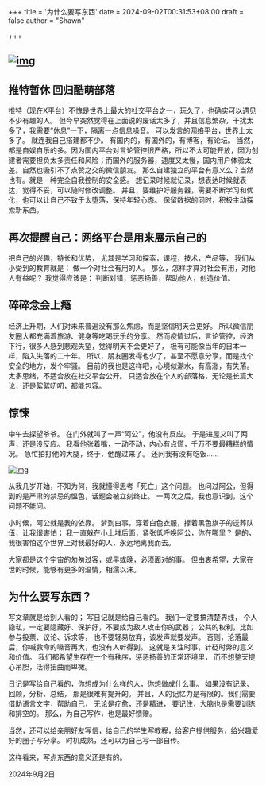 +++
title = '为什么要写东西'
date = 2024-09-02T00:31:53+08:00
draft = false
author = "Shawn"


+++

## [![img](https://img.aiyi.uk/202409030007562.png)](https://img.aiyi.uk/202409030007562.png)  



## 推特暂休 回归酷萌部落

推特（现在X平台）不愧是世界上最大的社交平台之一，玩久了，也确实可以遇见不少有趣的人。 但今早突然觉得在上面说的废话太多了，并且信息繁杂，干扰太多了，我需要“休息”一下，隔离一点信息噪音。 可以发言的网络平台，世界上太多了。 就连我自己搭建都不少。 有国内的，有国外的，有博客，有论坛。 当然，都是自娱自乐的多。因为国内平台对言论管控很严格，所以不太可能开放，因为创建者需要担负太多责任和风险；而国外的服务器，速度又太慢，国内用户体验太差。自然也吸引不了点赞之交的微信朋友。 那么自建独立的平台有意义么？当然也有。就是一种完全自我控制的安全感。 想记录时候就记录，想表达时候就表达，觉得不妥，可以随时修改调整。 并且，要维护好服务器，需要不断学习和优化，也可以让自己不致于太堕落，保持年轻心态。 保留数据的同时，积极主动探索新东西。



## 再次提醒自己：网络平台是用来展示自己的

把自己的兴趣，特长和优势， 尤其是学习和探索，课程，技术，产品等， 我们从小受到的教育就是： 做一个对社会有用的人。 那么，怎样才算对社会有用，对他人有益呢？ 我觉得应该是： 判断对错，惩恶扬善，帮助他人，创造价值。



## 碎碎念会上瘾

经济上升期，人们对未来普遍没有那么焦虑，而是坚信明天会更好。 所以微信朋友圈大都充满着旅游、健身等吃喝玩乐的分享。 然而疫情过后，言论管控，经济下行，很多人感到悲观失望，觉得明天不会更好了， 极有可能像当年的日本一样，陷入失落的二十年。 所以，朋友圈发得也少了，甚至不愿意分享，而是找个安全的地方，发个牢骚。 目前的我也是这样吧，心境似潮水，有高涨，有失落。 太多思绪，不适合放在社交平台公开。 只适合放在个人的部落格，无论是长篇大论，还是絮絮叨叨，都能包容。



## 惊悚

中午去探望爷爷。 在门外就叫了一声“阿公”，他没有反应。 于是进屋又叫了两声，还是没反应。 我看他张着嘴，一动不动，内心有点慌，千万不要最糟糕的情况。 急忙拍打他的大腿，终于，他醒过来了。 还问我有没有吃饭……



[![img](https://img.aiyi.uk/202409030004056.png)](https://img.aiyi.uk/202409030004056.png)



从我几岁开始，不知为何，我就懂得思考「死亡」这个问题。 也问过阿公，但得到的是严肃的禁忌的愠色，话题会被立刻终止。 一两次之后，我也意识到，这个问题不能问。

小时候，阿公就是我的依靠。 梦到白事，穿着白色衣服，撑着黑色旗子的送葬队伍，让我很害怕； 我一直躲在小土堆后面，紧张低呼唤阿公，你在哪里？ 是的，我很害怕这个世界上对我最好的人，永远地离我而去。

大家都是这个宇宙的匆匆过客，或早或晚，必须面对的事。 但由衷希望，大家在世的时候，能够有更多的温情，相濡以沫。



## 为什么要写东西？

写文章就是给别人看的； 写日记就是给自己看的。 我们一定要搞清楚界线， 个人隐私，一定要隐藏好、保护好，不要成为敌人攻击你的武器； 公共的权利，比如参与投票、议论、诉求等， 也不要轻易放弃，该发声就要发声。 否则，沦落最后，你喊救命的嗓音再大，也没有人听得到。 这就是关注时事，针砭时弊的意义和价值。 我们都希望生存在一个有秩序，惩恶扬善的正常环境里， 而不想整天提心吊胆，活得扭曲而卑微。

日记是写给自己看的，你想成为什么样的人，你想做成什么事。 如果没有记录、回顾，分析、总结， 那是很难有提升的。 并且，人的记忆力是有限的。我们需要借助语言文字，帮助自己， 无论是疗愈，还是精进， 要记住，大脑也是需要训练和排空的。 那么，为自己写作，也是最好馈赠。

当然，还可以给亲朋好友写信，给自己的学生写教程，给客户提供服务，给兴趣爱好的圈子写分享。 时机成熟，还可以为自己写一部自传。

这样看来，写点东西的意义还是有的。 

2024年9月2日
